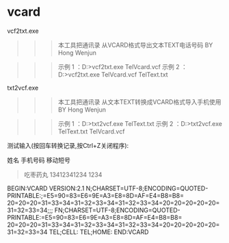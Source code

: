 # vcard
vcf2txt.exe
>>>本工具把通讯录 从VCARD格式导出文本TEXT电话号码  BY Hong Wenjun

>>>示例 1 ：D:\>vcf2txt.exe  TelVcard.vcf
>>示例 2 ：D:\>vcf2txt.exe  TelVcard.vcf  TelText.txt


txt2vcf.exe
>>>本工具把通讯录 从文本TEXT转换成VCARD格式导入手机使用  BY Hong Wenjun

>>>示例 1 ：D:\>txt2vcf.exe  TelText.txt
>>示例 2 ：D:\>txt2vcf.exe  TelText.txt  TelVcard.vcf


测试输入(按回车转换记录,按Ctrl+Z关闭程序):

姓名    手机号码        移动短号
>吃枣药丸   13412341234     1234


>>>
BEGIN:VCARD
VERSION:2.1
N;CHARSET=UTF-8;ENCODING=QUOTED-PRINTABLE:;=E5=90=83=E6=9E=A3=E8=8D=AF=E4=B8=B8=
20=20=20=31=33=34=31=32=33=34=31=32=33=34=20=20=20=20=20=31=32=33=34;;;
FN;CHARSET=UTF-8;ENCODING=QUOTED-PRINTABLE:=E5=90=83=E6=9E=A3=E8=8D=AF=E4=B8=B8=
20=20=20=31=33=34=31=32=33=34=31=32=33=34=20=20=20=20=20=31=32=33=34
TEL;CELL:
TEL;HOME:
END:VCARD


